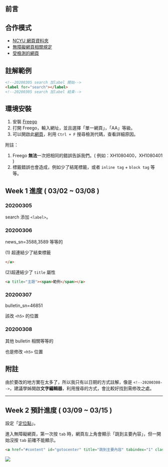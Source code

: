 ## 前言

## 合作模式

- [NCYU 網頁資料夾](https://webhd.ncyu.edu.tw/share.cgi?ssid=07WBEfX)
- [無障礙網頁相關規定](https://www.handicap-free.nat.gov.tw/)
- [受檢測的網頁](https://kevinhsu7361.github.io/NCYU/index2021_v2_test.html)

## 註解範例

```html
<!--20200305 search 加label 開始-->
<label for="search"></label>
<!--20200305 search 加label 結束-->
```

## 環境安裝

1. 安裝 [Freego](https://www.handicap-free.nat.gov.tw/Download/Detail/1375?Category=52)
2. 打開 Freego，輸入網址，並且選擇「單一網頁」，「AA」等級。
3. 可以開啟此[網頁](https://www.handicap-free.nat.gov.tw/Accessible/Detail/144?Category=46)，利用 `Ctrl + F` 搜尋檢測代碼，查看詳細原因。

附註：

1. Freego **無法**一次把相同的錯誤告訴我們。( 例如：XH1080400，XH1080401 )
2. 標籤錯誤也會造成，例如少了結尾標籤，或者 `inline tag` + `block tag` 等等。

## Week 1 進度 ( 03/02 ~ 03/08 )

### 20200305

search 添加 `<label>`。

### 20200306

news_sn=3588,3589 等等的

(1) 超連結少了結束標籤 

```html
</a>
```

(2)超連結少了 `title` 屬性

```html
<a title="主題"><span>範例</span></a>
```

### 20200307

bulletin_sn=46851

該改 `<h5>` 的位置

### 20200308

其他 bulletin 相關等等的

也是修改 `<h5>` 位置

## 附註

由於要改的地方實在太多了，所以我只有以日期的方式註解，像是 `<!--20200308-->`，建議學姊開啟**文字編輯器**，利用搜尋的方式，會比較好找到需修改之處。

---

## Week 2 預計進度 ( 03/09 ~ 03/15 )

設定「[定位點](https://www.handicap-free.nat.gov.tw/Questions/Detail/82?Category=33)」。

進入無障礙網頁，第一次按 `tab` 時，網頁左上角會顯示「跳到主要內容」，但一開始沒按 `tab` 前確不能顯示。

```html
<a href="#content" id="gotocenter" title="跳到主要內容" tabindex="1" class="sr-only sr-only-focusable">跳到主要內容</a>
```

![](https://i.imgur.com/CsrDKCG.png)